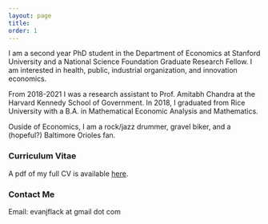 ```yaml
---
layout: page
title:
order: 1
---
```


I am a second year PhD student in the Department of Economics at Stanford University and a National Science Foundation Graduate Research Fellow. I am interested in health, public, industrial organization, and innovation economics.

From 2018-2021 I was a research assistant to Prof. Amitabh Chandra at the Harvard Kennedy School of Government. In 2018, I graduated from Rice University with a B.A. in Mathematical Economic Analysis and Mathematics. 

Ouside of Economics, I am a rock/jazz drummer, gravel biker, and a (hopeful?) Baltimore Orioles fan.

### Curriculum Vitae

A pdf of my full CV is available [here](images/flack_cv.pdf).

### Contact Me
Email: evanjflack at gmail dot com
